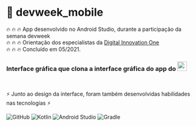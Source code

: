 # :iphone: devweek_mobile

:fire: :fire: :fire: App desenvolvido no Android Studio, durante a participação da semana devweek  
:fire: :fire: :fire: Orientação dos especialistas da [Digital Innovation One](https://web.dio.me/)  
:fire: :fire: :fire: Concluído em 05/2021. 

### Interface gráfica que clona a interface gráfica do app do [<img src = "https://encurtador.com.br/SU129" width = "auto" height = "25px">](https://www.santander.com.br/) 

</br>

:zap: Junto ao design da interface, foram também desenvolvidas habilidades nas tecnologias :zap: 

![GitHub](https://img.shields.io/badge/GitHub-100000?style=for-the-badge&logo=github&logoColor=white)
![Kotlin](https://img.shields.io/badge/Kotlin-0095D5?&style=for-the-badge&logo=kotlin&logoColor=white)
![Android Studio](https://img.shields.io/badge/Android%20Studio-3DDC84.svg?style=for-the-badge&logo=android-studio&logoColor=white)
![Gradle](https://img.shields.io/badge/Gradle-02303A.svg?style=for-the-badge&logo=Gradle&logoColor=white)
